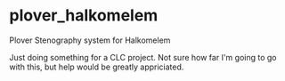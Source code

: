 # plover_halkomelem
Plover Stenography system for Halkomelem

Just doing something for a CLC project.  Not sure how far I'm going to go with this, but help would be greatly appriciated.
